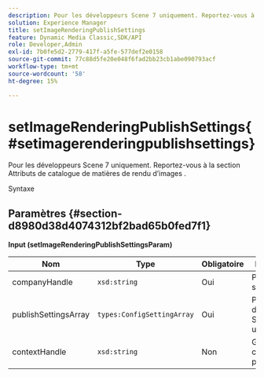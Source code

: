 ```yaml
---
description: Pour les développeurs Scene 7 uniquement. Reportez-vous à la section Attributs de catalogue de matières de rendu d’images .
solution: Experience Manager
title: setImageRenderingPublishSettings
feature: Dynamic Media Classic,SDK/API
role: Developer,Admin
exl-id: 7b0fe5d2-2779-417f-a5fe-577def2e0158
source-git-commit: 77c88d5fe20e048f6fad2bb23cb1abe090793acf
workflow-type: tm+mt
source-wordcount: '58'
ht-degree: 15%

---
```


# setImageRenderingPublishSettings{#setimagerenderingpublishsettings}

Pour les développeurs Scene 7 uniquement. Reportez-vous à la section Attributs de catalogue de matières de rendu d’images .

Syntaxe

## Paramètres {#section-d8980d38d4074312bf2bad65b0fed7f1}

**Input (setImageRenderingPublishSettingsParam)**

| Nom | Type | Obligatoire | Description |
|---|---|---|---|
| companyHandle | `xsd:string` | Oui | Poignée de la société. |
| publishSettingsArray | `types:ConfigSettingArray` | Oui | Pour les développeurs Scene 7 uniquement. |
| contextHandle | `xsd:string` | Non | Gérer au contexte de publication. |
